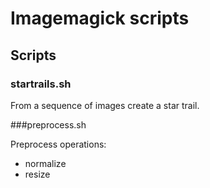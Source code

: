 # Imagemagick scripts

## Scripts

### startrails.sh

From a sequence of images create a star trail.

###preprocess.sh

Preprocess operations:
  * normalize
  * resize

